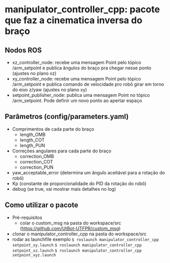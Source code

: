 # manipulator_controller_cpp: pacote que faz a cinematica inversa do braço

## Nodos ROS
- xz_controller_node: recebe uma mensagem Point pelo tópico /arm_setpoint e publica ângulos do braço pra chegar nesse ponto (ajustes no plano xz)
- xy_controller_node: recebe uma mensagem Point pelo tópico /arm_setpoint e publica comando de velocidade pro robô girar em torno do eixo z/yaw (ajustes no plano xy)
- setpoint_publisher_node: publica uma mensagem Point no tópico /arm_setpoint. Pode definir um novo ponto ao apertar espaço

## Parâmetros (config/parameters.yaml)
- Comprimentos de cada parte do braço 
  -  length_OMB 
  -  length_COT
  -  length_PUN
- Correções angulares para cada parte do braço
  - correction_OMB
  - correction_COT
  - correction_PUN
- yaw_acceptable_error (determina um ângulo aceitável para a rotação do robô)
- Kp (constante de proporcionalidade do PID da rotação do robô)
- debug (se true, vai mostrar mais detalhes no log)

## Como utilizar o pacote
- Pré-requisitos
  - colar o custom_msg na pasta do workspace/src (https://github.com/UtBot-UTFPR/custom_msg) 
- clonar o manipulator_controller_cpp na pasta do workspace/src
- rodar as launchfile exemplo
  ```$ roslaunch manipulator_controller_cpp setpoint_xy.launch```
  ```$ roslaunch manipulator_controller_cpp setpoint_xz.launch```
  ```$ roslaunch manipulator_controller_cpp setpoint_xyz.launch```
